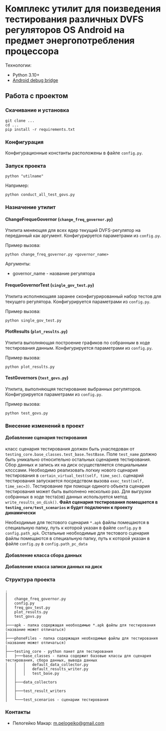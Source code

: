 # Комплекс утилит для поизведения тестирования различных DVFS регуляторов OS Android на предмет энергопотребления процессора

Технологии:
- Python 3.10+
- [Android debug bridge](https://developer.android.com/studio/command-line/adb)

## Работа с проектом

### Скачивание и установка
```shell
git clone ...
cd ...
pip install -r requirements.txt
```

### Конфигурация
Конфигурационные константы расположены в файле `config.py`.

### Запуск проекта

```shell
python "utilname"
```

Например:
```shell
python conduct_all_test_govs.py
```

### Назначение утилит

#### ChangeFrequeGovernor (`change_freq_governor.py`)
Утилита меняющяя для всех ядер текущий DVFS-регулятор на переданный как аргумент. Конфигурируется параметрами из `config.py`.

Пример вызова:
```shell
python change_freq_governor.py <governor_name>
```
Аргументы:
 - governor_name - название регулятора
 
####  FrequeGovernorTest (`single_gov_test.py`)
Утилита исполняющаяя заранее сконфигурированный набор тестов для текущего регулятора. Конфигурируется параметрами из `config.py`.

Пример вызова:
```shell
python single_gov_test.py
```

#### PlotResults (`plot_results.py`)
Утилита выполняющая построение графиков по собранным в ходе тестирования данным. Конфигурируется параметрами из `config.py`.

Пример вызова:
```shell
python plot_results.py
```

####  TestGovernors (`test_govs.py`)
Утилита, выполняющяя тестирование выбранных регуляторов. Конфигурируется параметрами из `config.py`.

Пример вызова:
```shell
python test_govs.py
```

### Внесение изменений в проект
#### Добавление сценария тестирования
класс сценария тестирования должен быть унаследован от `testing_core.base_classes.test_base.TestBase`. Поле `test_name` должно быть уникально относительно остальных сценариев тестирования. Сбор данных и запись их на диск осуществляется специальными клсссами. Необходимо реализовать логкиу нового сценария тестирования в `certain_virtual_test(self, time_sec)`. сценарий тестирования запускается посредством вызова `exec_test(self, time_sec=3)`. Тестирование при помощи одиного объекта сценария тестирования может быть выполнено несколько раз. Для выгрузки собранных в ходе теста(ов) данных используется метод `write_results_on_disk()`. **Файл сценария тестирования помещается в `testing_core/test_scenarios` и будет подключен к проекту динамически**

Необходимые для тестового сценария `*.apk` файлы помещаются в специальную папку, путь к которой указан в файле `config.py` в `config.path_apk`. Остальные необходимые для тестового сценария файлы помещаются в специальную папку, путь к которой указан в файле `config.py` в `config.path_pc_data`


#### Добавление класса сбора данных


#### Добавление класса записи данных на диск


### Структура проекта

```text
.
│
│   change_freq_governor.py
│   config.py
│   freq_gov_test.py
│   plot_results.py
│   test_govs.py
│
├───apk - папка содержащая необходимые *.apk файлы для тестирования (название может отличаться)
│
├───phoneFiles - папка содержащая необходимые файлы для тестирования (название может отличаться)
│
├───testing_core - python пакет для тестирования
│   ├───base_classes - папка содержит базовые классы для сценария тестирования, сбора данных, вывода данных 
│   │   │   default_data_collector.py
│   │   │   default_results_writer.py
│   │   │   test_base.py
│   │
│   ├───data_collectors
│   │
│   ├───test_result_writers
│   │
│   └───test_scenarios - сценарии тестирования

```

### Контакты

- Пелогейко Макар: m.pelogeiko@gmail.com
